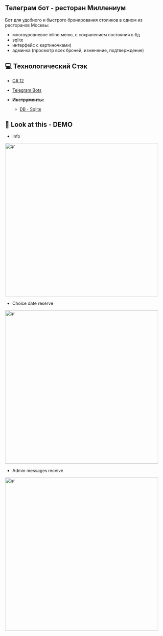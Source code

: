 ##  Телеграм бот - ресторан Миллениум
Бот для удобного и быстрого бронирования столиков в одном из ресторанов Москвы:
- многоуровневое inline меню, с сохранением состояния в бд
- sqlite
- интерфейс с картиночками)
- админка (просмотр всех броней, изменение, подтверждение)


## 💻 Технологический Стэк
- [C# 12](https://learn.microsoft.com/ru-ru/dotnet/csharp/whats-new/csharp-12)
- [Telegram Bots](https://telegrambots.github.io/book/)
  
- **Инструменты:**
  - [DB - Sqlite](https://sqlite.org)
    
## 👀 Look at this - DEMO

- Info
<p align="left">
 <img width="500px" src="https://i.imgur.com/uBwxGHR.jpeg" alt="qr"/>
</p>

- Choice date reserve
  <p align="left">
 <img width="500px" src="https://i.imgur.com/SbNTT4n.jpeg" alt="qr"/>
  </p>
  
- Admin messages receive
  <p align="left">
 <img width="500px" src="https://i.imgur.com/yIfmO1H.jpeg" alt="qr"/>
  </p>



